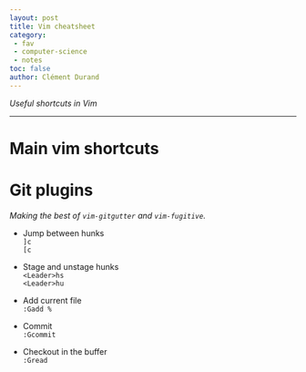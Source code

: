 ```yaml
---
layout: post
title: Vim cheatsheet
category:
 - fav
 - computer-science
 - notes
toc: false
author: Clément Durand
---
```


*Useful shortcuts in Vim*

---

# Main vim shortcuts

# Git plugins

*Making the best of `vim-gitgutter` and `vim-fugitive`.*

* Jump between hunks<br/>
  `]c`<br/>
  `[c`

* Stage and unstage hunks<br/>
  `<Leader>hs`<br/>
  `<Leader>hu`

* Add current file<br/>
  `:Gadd %`

* Commit<br/>
  `:Gcommit`

* Checkout in the buffer<br/>
  `:Gread`
